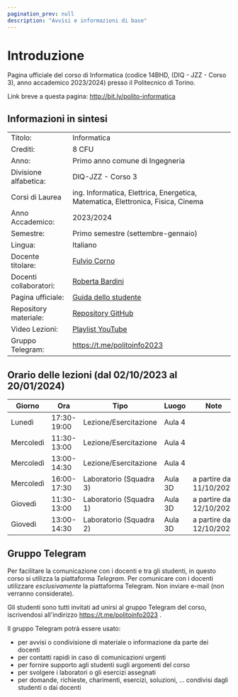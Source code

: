 ```yaml
---
pagination_prev: null
description: "Avvisi e informazioni di base"
---
```


# Introduzione

Pagina ufficiale del corso di Informatica (codice 14BHD, (DIQ - JZZ - Corso 3), anno accademico 2023/2024) presso il
Politecnico di Torino.

Link breve a questa pagina: http://bit.ly/polito-informatica

## Informazioni in sintesi

|                        |                                                                                                                                          |
|:-----------------------|------------------------------------------------------------------------------------------------------------------------------------------|
| Titolo:                | Informatica                                                                                                                              |
| Crediti:               | 8 CFU                                                                                                                                    |
| Anno:                  | Primo anno comune di Ingegneria                                                                                                          |
| Divisione alfabetica:  | DIQ-JZZ - Corso 3                                                                                                                        |
| Corsi di Laurea        | ing. Informatica, Elettrica, Energetica, Matematica, Elettronica, Fisica, Cinema                                                         |
| Anno Accademico:       | 2023/2024                                                                                                                                |
| Semestre:              | Primo semestre (settembre-gennaio)                                                                                                       |
| Lingua:                | Italiano                                                                                                                                 |
| Docente titolare:      | [Fulvio Corno](https://www.polito.it/personale?p=fulvio.corno)                                                                           |
| Docenti collaboratori: | [Roberta Bardini](https://www.polito.it/personale?p=roberta.bardini)                                                                     |
| Pagina ufficiale: 	 | [Guida dello studente](https://didattica.polito.it/pls/portal30/gap.pkg_guide.viewGap?p_cod_ins=14BHDNX&p_a_acc=2024&p_header=S&p_lang=) |
| Repository materiale:  | [Repository GitHub](https://github.com/polito-informatica)                                                                               |
| Video Lezioni: 	     | [Playlist YouTube](https://www.youtube.com/playlist?list=PLqRTLlwsxDL_RNaOl9PPAVavu8p6j4iQZ)                                                  |
| Gruppo Telegram: 	     | https://t.me/politoinfo2023                                                                                                              |

## Orario delle lezioni (dal 02/10/2023 al 20/01/2024)

| Giorno    |Ora |Tipo |Luogo |Note |
|---------- |----|-----|------|----|
| Lunedì    |17:30-19:00 |Lezione/Esercitazione |Aula 4 | |
| Mercoledì |11:30-13:00 |Lezione/Esercitazione |Aula 4 | |
| Mercoledì |13:00-14:30 |Lezione/Esercitazione |Aula 4 | |
| Mercoledì |16:00-17:30 |Laboratorio (Squadra 3) |Aula 3D |a partire dal 11/10/2023 |
| Giovedì   |11:30-13:00 |Laboratorio (Squadra 1) |Aula 3D |a partire dal 12/10/2023 |
| Giovedì   |13:00-14:30 |Laboratorio (Squadra 2) |Aula 3D |a partire dal 12/10/2023 |

## Gruppo Telegram

Per facilitare la comunicazione con i docenti e tra gli studenti, in questo corso si utilizza la piattaforma *Telegram*. Per comunicare con i docenti utilizzare *esclusivamente* la piattaforma Telegram. Non inviare e-mail (non verranno considerate).

Gli studenti sono tutti invitati ad unirsi al gruppo Telegram del corso, iscrivendosi all'indirizzo https://t.me/politoinfo2023 .


Il gruppo Telegram potrà essere usato:

- per avvisi o condivisione di materiale o informazione da parte dei docenti
- per contatti rapidi in caso di comunicazioni urgenti
- per fornire supporto agli studenti sugli argomenti del corso
- per svolgere i laboratori o gli esercizi assegnati
- per domande, richieste, charimenti, esercizi, soluzioni, ... condivisi dagli studenti o dai docenti